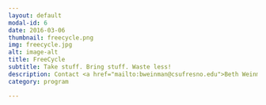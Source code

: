 ```yaml
---
layout: default
modal-id: 6
date: 2016-03-06
thumbnail: freecycle.png
img: freecycle.jpg
alt: image-alt
title: FreeCycle
subtitle: Take stuff. Bring stuff. Waste less!
description: Contact <a href="mailto:bweinman@csufresno.edu">Beth Weinman</a> to donate ahead of time or come to Earth Day to swap. All leftover items will be donated.
category: program

---
```

